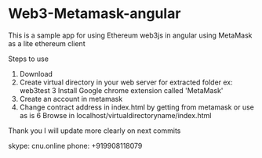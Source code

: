 # Web3-Metamask-angular
This is a sample app for using Ethereum web3js in angular using MetaMask as a lite ethereum client

Steps to use
1. Download
2. Create virtual directory in your web server for extracted folder ex: web3test
3  Install Google chrome extension called 'MetaMask'
4. Create an account in metamask
5. Change contract address in index.html by getting from metamask or use as is
6  Browse in localhost/virtualdirectoryname/index.html

Thank you
I will update more clearly on next commits

skype: cnu.online
phone: +919908118079
